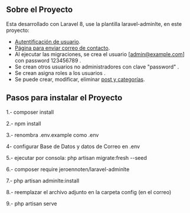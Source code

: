 
## Sobre el Proyecto

Esta desarrollado con Laravel 8, use la plantilla laravel-adminlte, en este proyecto:



- [Autentificación de usuario]().
- [Página para enviar correo de contacto]().
- Al ejecutar las migraciones, se crea el usuario [admin@example.com] con password 123456789 .
- Se crean otros usuarios no administradores con clave "password" []().
- Se crean asigna roles a los usuarios []().
- Se puede crear, modificar, eliminar [post y categorías]().

## Pasos para instalar el Proyecto

1.- composer install

2.- npm install

3.- renombra .env.example como .env

4- configurar Base de Datos y datos de Correo en .env

5.- ejecutar por consola:   php artisan migrate:fresh --seed

6.- composer require jeroennoten/laravel-adminlte

7.- php artisan adminlte:install

8.- reemplazar el archivo adjunto en la carpeta config (en el correo)

9.- php artisan serve